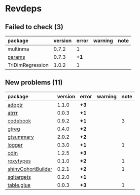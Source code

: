 # Revdeps

## Failed to check (3)

|package          |version |error  |warning |note |
|:----------------|:-------|:------|:-------|:----|
|multinma         |0.7.2   |1      |        |     |
|[params](failures.md#params)|0.7.3   |__+1__ |        |     |
|TriDimRegression |1.0.2   |1      |        |     |

## New problems (11)

|package            |version |error  |warning |note |
|:------------------|:-------|:------|:-------|:----|
|[adoptr](problems.md#adoptr)|1.1.0   |__+3__ |        |     |
|[atrrr](problems.md#atrrr)|0.0.3   |__+1__ |        |     |
|[codebook](problems.md#codebook)|0.9.2   |__+1__ |        |3    |
|[gtreg](problems.md#gtreg)|0.4.0   |__+2__ |        |     |
|[gtsummary](problems.md#gtsummary)|2.0.2   |__+2__ |        |     |
|[logger](problems.md#logger)|0.3.0   |__+1__ |        |1    |
|[odin](problems.md#odin)|1.2.5   |__+3__ |        |     |
|[roxytypes](problems.md#roxytypes)|0.1.0   |__+2__ |        |1    |
|[shinyCohortBuilder](problems.md#shinycohortbuilder)|0.2.1   |__+2__ |        |1    |
|[sqltargets](problems.md#sqltargets)|0.2.0   |__+1__ |        |     |
|[table.glue](problems.md#tableglue)|0.0.3   |__+3__ |        |1    |


